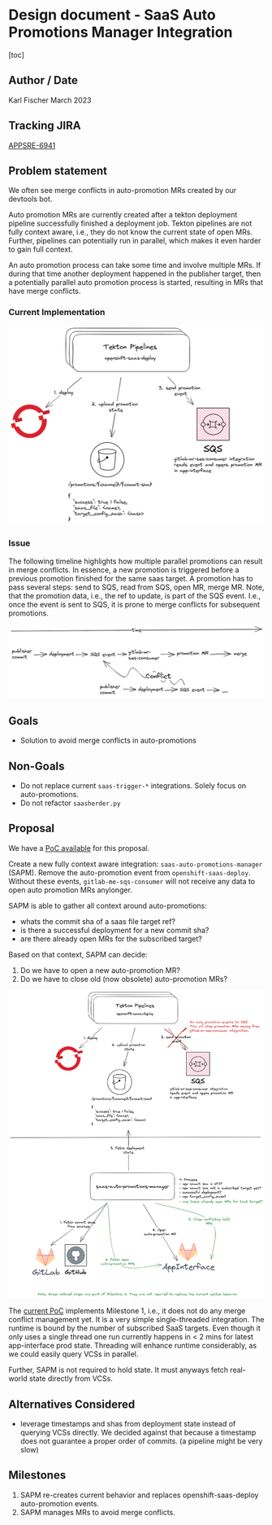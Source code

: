 # Design document - SaaS Auto Promotions Manager Integration

[toc]

## Author / Date

Karl Fischer
March 2023

## Tracking JIRA

[APPSRE-6941](https://issues.redhat.com/browse/APPSRE-6941)

## Problem statement

We often see merge conflicts in auto-promotion MRs created by our devtools bot.

Auto promotion MRs are currently created after a tekton deployment pipeline successfully
finished a deployment job. Tekton pipelines are not fully context aware, i.e., they
do not know the current state of open MRs. Further, pipelines can potentially run in parallel, which makes it even harder to gain full context.

An auto promotion process can take some time and involve multiple MRs.
If during that time another deployment happened in the publisher target, then a potentially
parallel auto promotion process is started, resulting in MRs that have merge conflicts.

### Current Implementation

![](images/saas-auto-promotions-manager/current.png)

### Issue

The following timeline highlights how multiple parallel promotions can result in merge conflicts. In essence, a new promotion is triggered before a previous promotion finished for the same saas target. A promotion has to pass several steps: send to SQS, read from SQS, open MR, merge MR. Note, that the promotion data, i.e., the ref to update, is part of the SQS event. I.e., once the event is sent to SQS, it is prone to merge conflicts for subsequent promotions.

![](images/saas-auto-promotions-manager/issue.png)

## Goals

* Solution to avoid merge conflicts in auto-promotions

## Non-Goals

* Do not replace current `saas-trigger-*` integrations. Solely focus on auto-promotions.
* Do not refactor `saasherder.py`

## Proposal

We have a [PoC available](https://github.com/app-sre/qontract-reconcile/pull/3306) for this proposal.

Create a new fully context aware integration: `saas-auto-promotions-manager` (SAPM). Remove the auto-promotion event from `openshift-saas-deploy`. Without these events, `gitlab-me-sqs-consumer` will not receive any data to open auto promotion MRs anylonger.

SAPM is able to gather all context around auto-promotions:

- whats the commit sha of a saas file target ref?
- is there a successful deployment for a new commit sha?
- are there already open MRs for the subscribed target?

Based on that context, SAPM can decide:

1. Do we have to open a new auto-promotion MR?
2. Do we have to close old (now obsolete) auto-promotion MRs?

![](images/saas-auto-promotions-manager/proposal.png)

The [current PoC](https://github.com/app-sre/qontract-reconcile/pull/3306) implements Milestone 1, i.e., it does not do any merge conflict management yet. It is a very simple single-threaded integration. The runtime is bound by the number of subscribed SaaS targets. Even though it only uses a single thread one run currently happens in < 2 mins for latest app-interface prod state. Threading will enhance runtime considerably, as we could easily query VCSs in parallel.

Further, SAPM is not required to hold state. It must anyways fetch real-world state directly from VCSs. 

## Alternatives Considered

- leverage timestamps and shas from deployment state instead of querying VCSs directly. We decided against that because a timestamp does not guarantee a proper order of commits. (a pipeline might be very slow)

## Milestones

1. SAPM re-creates current behavior and replaces openshift-saas-deploy auto-promotion events.
2. SAPM manages MRs to avoid merge conflicts.
